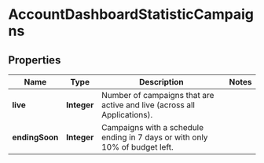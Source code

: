 

# AccountDashboardStatisticCampaigns

## Properties

Name | Type | Description | Notes
------------ | ------------- | ------------- | -------------
**live** | **Integer** | Number of campaigns that are active and live (across all Applications). | 
**endingSoon** | **Integer** | Campaigns with a schedule ending in 7 days or with only 10% of budget left. | 



